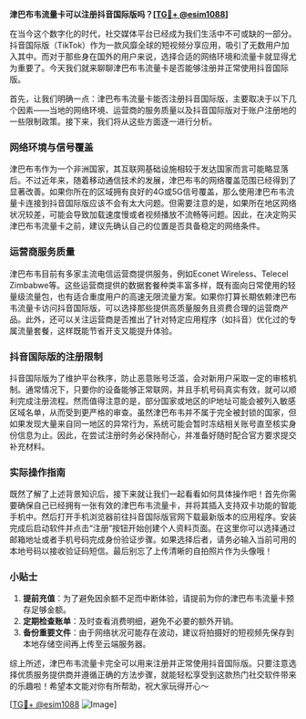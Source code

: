 **津巴布韦流量卡可以注册抖音国际版吗？[[TG💪+ @esim1088](https://t.me/s/esim1088)]**

在当今这个数字化的时代，社交媒体平台已经成为我们生活中不可或缺的一部分。抖音国际版（TikTok）作为一款风靡全球的短视频分享应用，吸引了无数用户加入其中。而对于那些身在国外的用户来说，选择合适的网络环境和流量卡就显得尤为重要了。今天我们就来聊聊津巴布韦流量卡是否能够注册并正常使用抖音国际版。

首先，让我们明确一点：津巴布韦流量卡能否注册抖音国际版，主要取决于以下几个因素——当地的网络环境、运营商的服务质量以及抖音国际版对于账户注册地的一些限制政策。接下来，我们将从这些方面逐一进行分析。

### 网络环境与信号覆盖

津巴布韦作为一个非洲国家，其互联网基础设施相较于发达国家而言可能略显落后。不过近年来，随着移动通信技术的发展，津巴布韦的网络覆盖范围已经得到了显著改善。如果你所在的区域拥有良好的4G或5G信号覆盖，那么使用津巴布韦流量卡连接到抖音国际版应该不会有太大问题。但需要注意的是，如果所在地区网络状况较差，可能会导致加载速度慢或者视频播放不流畅等问题。因此，在决定购买津巴布韦流量卡之前，建议先确认自己的位置是否具备稳定的网络条件。

### 运营商服务质量

津巴布韦目前有多家主流电信运营商提供服务，例如Econet Wireless、Telecel Zimbabwe等。这些运营商提供的数据套餐种类丰富多样，既有面向日常使用的轻量级流量包，也有适合重度用户的高速无限流量方案。如果你打算长期依赖津巴布韦流量卡访问抖音国际版，可以选择那些提供高质量服务且资费合理的运营商产品。此外，还可以关注运营商是否推出了针对特定应用程序（如抖音）优化过的专属流量套餐，这样既能节省开支又能提升体验。

### 抖音国际版的注册限制

抖音国际版为了维护平台秩序，防止恶意账号泛滥，会对新用户采取一定的审核机制。通常情况下，只要你的设备能够正常联网，并且手机号码真实有效，就可以顺利完成注册流程。然而值得注意的是，部分国家或地区的IP地址可能会被列入敏感区域名单，从而受到更严格的审查。虽然津巴布韦并不属于完全被封锁的国家，但如果发现大量来自同一地区的异常行为，系统可能会暂时冻结相关账号直至核实身份信息为止。因此，在尝试注册时务必保持耐心，并准备好随时配合官方要求提交补充材料。

### 实际操作指南

既然了解了上述背景知识后，接下来就让我们一起看看如何具体操作吧！首先你需要确保自己已经拥有一张有效的津巴布韦流量卡，并将其插入支持双卡功能的智能手机中。然后打开手机浏览器前往抖音国际版官网下载最新版本的应用程序。安装完成后启动软件并点击“注册”按钮开始创建个人资料页面。在这里你可以选择通过邮箱地址或者手机号码完成身份验证步骤。如果选择后者，请务必输入当前可用的本地号码以接收验证码短信。最后别忘了上传清晰的自拍照片作为头像哦！

### 小贴士

1. **提前充值**：为了避免因余额不足而中断体验，请提前为你的津巴布韦流量卡预存足够金额。
2. **定期检查账单**：及时查看消费明细，避免不必要的额外开销。
3. **备份重要文件**：由于网络状况可能存在波动，建议将拍摄好的短视频先保存到本地存储空间再上传至云端服务器。

综上所述，津巴布韦流量卡完全可以用来注册并正常使用抖音国际版。只要注意选择优质服务提供商并遵循正确的方法步骤，就能轻松享受到这款热门社交软件带来的乐趣啦！希望本文能对你有所帮助，祝大家玩得开心～

[[TG💪+ @esim1088](https://t.me/s/esim1088) ![Image](https://i.postimg.cc/4NQfJmqS/Snipaste-2025-05-13-00-14-12.png)]
